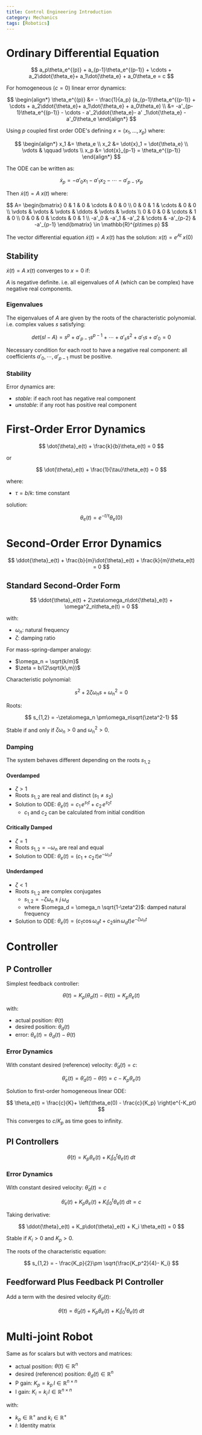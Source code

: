 ```yaml
---
title: Control Engineering Introduction
category: Mechanics
tags: [Robotics]
---
```


# Ordinary Differential Equation

$$
a_p\theta_e^{(p)} + a_{p-1}\theta_e^{(p-1)} + \cdots + a_2\ddot{\theta_e}+ a_1\dot{\theta_e} + a_0\theta_e = c
$$

For homogeneous ($c = 0$) linear error dynamics:

$$
\begin{align*}
\theta_e^{(p)} &= - \frac{1}{a_p} (a_{p-1}\theta_e^{(p-1)} + \cdots + a_2\ddot{\theta_e}+ a_1\dot{\theta_e} + a_0\theta_e) \\
 &= -a'_{p-1}\theta_e^{(p-1)} - \cdots - a'_2\ddot{\theta_e}- a' _1\dot{\theta_e} - a'_0\theta_e
\end{align*}
$$

Using $p$ coupled first order ODE's defining $x = (x_1, \dots , x_p)$ where:

$$
\begin{align*}
x_1 &= \theta_e \\
x_2 &= \dot{x}_1 = \dot{\theta_e} \\
\vdots & \qquad \vdots \\
x_p &= \dot{x}_{p-1} = \theta_e^{(p-1)}
\end{align*}
$$

The ODE can be written as:

$$
\dot{x}_p = - a'_0 x_1 - a'_1 x_2 - \cdots - a'_{p-1} x_p
$$

Then $\dot{x}(t) = A\;x(t)$ where:

$$
A= \begin{bmatrix}
 0 & 1 & 0 & \cdots & 0 & 0 \\
 0 & 0 & 1 & \cdots & 0 & 0 \\
 \vdots & \vdots & \vdots & \ddots  & \vdots & \vdots \\
 0 & 0 & 0 & \cdots & 1 & 0 \\
 0 & 0 & 0 & \cdots & 0 & 1 \\
 -a'_0 &  -a'_1 & -a'_2 & \cdots & -a'_{p-2} & -a'_{p-1}
\end{bmatrix} \in \mathbb{R}^{p\times p}
$$

The vector differential equation $\dot{x}(t) = A\;x(t)$ has the solution: $x(t) = e^{At}\;x(0)$


## Stability

$\dot{x}(t) = A\;x(t)$ converges to $x = 0$ if:

$A$ is negative definite. i.e. all eigenvalues of $A$ (which can be complex) have negative real components.

### Eigenvalues

The eigenvalues of $A$ are given by the roots of the characteristic polynomial. i.e. complex values $s$ satisfying:

$$det(sI - A) = s^p + a'_{p-1}s^{p-1}+ \cdots +a'_ss^2+a'_1s + a'_0 = 0$$

Necessary condition for each root to have a negative real component: all coefficients $a'_0, \cdots, a'_{p-1}$ must be positive.

### Stability

Error dynamics are:

- *stable*: if each root has negative real component
- *unstable*: if any root has positive real component

# First-Order Error Dynamics

$$
\dot{\theta}_e(t) + \frac{k}{b}\theta_e(t) = 0
$$

or

$$
\dot{\theta}_e(t) + \frac{1}{\tau}\theta_e(t) = 0
$$

where:

- $\tau = b/k$: time constant

solution:

$$
\theta_e(t) = e^{-t / \tau}\theta_e(0)
$$

# Second-Order Error Dynamics

$$
\ddot{\theta}_e(t) + \frac{b}{m}\dot{\theta}_e(t) + \frac{k}{m}\theta_e(t) = 0
$$

## Standard Second-Order Form

$$
\ddot{\theta}_e(t) + 2\zeta\omega_n\dot{\theta}_e(t) + \omega^2_n\theta_e(t) = 0
$$

with:

- $\omega_n$: natural frequency
- $\zeta$: damping ratio


For mass-spring-damper analogy:

- $\omega_n = \sqrt{k/m}$
- $\zeta = b/(2\sqrt{k\,m})$

Characteristic polynomial:

$$
s^2 + 2 \zeta \omega_n s + \omega_n^2 = 0
$$


Roots:

$$
s_{1,2} = -\zeta\omega_n \pm\omega_n\sqrt{\zeta^2-1}
$$

Stable if and only if $\zeta\omega_n >0$ and $\omega_n^2 >0$.

### Damping

The system behaves different depending on the roots $s_{1,2}$

#### Overdamped

- $\zeta > 1$
- Roots $s_{1,2}$ are real and distinct ($s_1 \neq s_2$)
- Solution to ODE: $\theta_e(t) = c_1\,e^{s_1t} + c_2\,e^{s_2t}$
  - $c_1$ and $c_2$ can be calculated from initial condition

#### Critically Damped

- $\zeta = 1$
- Roots $s_{1,2} = -\omega_n$ are real and equal
- Solution to ODE: $\theta_e(t) = ( c_1 + c_2\,t) e^{-\omega_n t}$


#### Underdamped

- $\zeta < 1$
- Roots $s_{1,2}$ are complex conjugates
  - $s_{1,2} = -\zeta\omega_n \pm j\,\omega_d$ 
  - where $\omega_d = \omega_n \sqrt{1-\zeta^2}$: damped natural frequency
- Solution to ODE: $\theta_e(t) = (c_1\cos{\omega_d t} + c_2\sin{\omega_d t}) e^{-\zeta\omega_n t}$

# Controller

## P Controller

Simplest feedback controller:

$$
\dot{\theta}(t) = K_p(\theta_d(t) - \theta(t)) = K_p\theta_e(t)
$$

with:

- actual position: $\theta(t)$
- desired position: $\theta_d(t)$
- error: $\theta_e(t) = \theta_d(t) - \theta(t)$

### Error Dynamics

With constant desired (reference) velocity: $\dot{\theta}_d(t) = c$:

$$
\dot{\theta}_e(t) = \dot{\theta}_d(t) - \dot{\theta}(t) = c - K_p\theta_e(t)
$$

Solution to first-order homogeneous linear ODE:

$$
\theta_e(t) = \frac{c}{K}+ \left(\theta_e(0) - \frac{c}{K_p} \right)e^{-K_pt}
$$

This converges to $c/K_p$ as time goes to infinity.

## PI Controllers

$$
\dot{\theta}(t) = K_p\theta_e(t) + K_i \int_{0}^{t}\theta_e(t)\; d t
$$

### Error Dynamics

With constant desired velocity: $\dot{\theta}_d(t) = c$

$$
\dot{\theta}_e(t) + K_p\theta_e(t) + K_i \int_{0}^{t}\theta_e(t)\; d t = c
$$


Taking derivative:

$$
\ddot{\theta}_e(t) + K_p\dot{\theta}_e(t) + K_i \theta_e(t) = 0
$$

Stable if $K_i > 0$ and $K_p > 0$.

The roots of the characteristic equation:

$$
s_{1,2} = - \frac{K_p}{2}\pm \sqrt{\frac{K_p^2}{4}- K_i}
$$


## Feedforward Plus Feedback PI Controller

Add a term with the desired velocity $\dot{\theta}_d(t)$:

$$
\dot{\theta}(t) = \dot{\theta}_d(t) + K_p\theta_e(t) + K_i \int_{0}^{t}\theta_e(t)\; d t
$$

# Multi-joint Robot

Same as for scalars but with vectors and matrices:


- actual position: $\theta(t) \in \mathbb{R}^n$
- desired (reference) position: $\theta_d(t) \in \mathbb{R}^n$
- P gain: $K_p = k_p\,I\in \mathbb{R}^{n \times n}$
- I gain: $K_i = k_i\,I\in \mathbb{R}^{n \times n}$

with:

- $k_p \in \mathbb{R}^{+}$ and $k_i \in \mathbb{R}^{+}$
- $I$: Identity matrix
